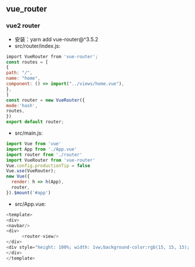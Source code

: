 ## vue_router

### vue2 router
* 安装：yarn add vue-router@^3.5.2
* src/router/index.js:
``` js
import VueRouter from 'vue-router';
const routes = [
{
path: "/",
name: "home",
component: () => import("../views/home.vue"),
},
]
const router = new VueRouter({
mode:'hash',
routes,
})
export default router;

```
* src/main.js:
``` js
import Vue from 'vue'
import App from './App.vue'
import router from './router'
import VueRouter from 'vue-router'
Vue.config.productionTip = false
Vue.use(VueRouter);
new Vue({
  render: h => h(App),
  router,
}).$mount('#app')

```
* src/App.vue:
``` js
<template>
<div>
<navbar/>
<div>
      <router-view/>
</div>
<div style="height: 100%; width: 1vw;background-color:rgb(15, 15, 15); position: absolute; right:0"></div>
</div>
</template>
```



